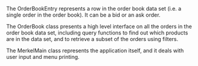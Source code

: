 The OrderBookEntry represents a row in the order book data set (i.e. a single order in the order book). It can be a bid or an ask order.

The OrderBook class presents a high level interface on all the orders in the order book data set, including query functions to find out which products are in the data set, and to retrieve a subset of the orders using filters.

The MerkelMain class represents the application itself, and it deals with user input and menu printing. 

